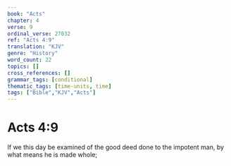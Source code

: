 ```yaml
---
book: "Acts"
chapter: 4
verse: 9
ordinal_verse: 27032
ref: "Acts 4:9"
translation: "KJV"
genre: "History"
word_count: 22
topics: []
cross_references: []
grammar_tags: [conditional]
thematic_tags: [time-units, time]
tags: ["Bible","KJV","Acts"]
---
```


# Acts 4:9

If we this day be examined of the good deed done to the impotent man, by what means he is made whole;

